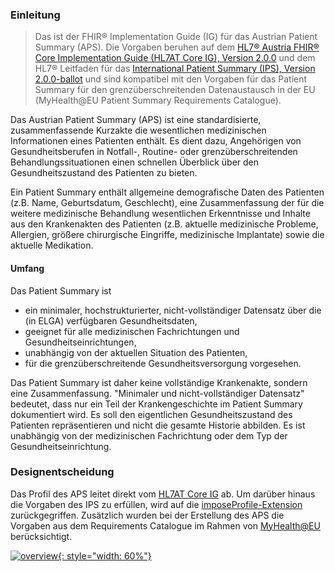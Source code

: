 ### Einleitung

> Das ist der FHIR® Implementation Guide (IG) für das Austrian Patient Summary (APS). Die Vorgaben beruhen auf dem [HL7® Austria FHIR® Core Implementation Guide (HL7AT Core IG), Version 2.0.0](https://fhir.hl7.at/HL7-AT-FHIR-Core-R5/2.0.0/) und dem HL7® Leitfaden für das [International Patient Summary (IPS), Version 2.0.0-ballot](https://hl7.org/fhir/uv/ips/2024Sep/) und sind kompatibel mit den Vorgaben für das Patient Summary für den grenzüberschreitenden Datenaustausch in der EU (MyHealth@EU Patient Summary Requirements Catalogue).

Das Austrian Patient Summary (APS) ist eine standardisierte, zusammenfassende Kurzakte die wesentlichen medizinischen Informationen eines Patienten enthält. Es dient dazu, Angehörigen von Gesundheitsberufen in Notfall-, Routine- oder grenzüberschreitenden Behandlungssituationen einen schnellen Überblick über den Gesundheitszustand des Patienten zu bieten.

Ein Patient Summary enthält allgemeine demografische Daten des Patienten (z.B. Name, Geburtsdatum, Geschlecht), eine Zusammenfassung der für die weitere medizinische Behandlung wesentlichen Erkenntnisse und Inhalte aus den Krankenakten des Patienten (z.B. aktuelle medizinische Probleme, Allergien, größere chirurgische Eingriffe, medizinische Implantate) sowie die aktuelle Medikation.

#### Umfang

Das Patient Summary ist
- ein minimaler, hochstrukturierter, nicht-vollständiger Datensatz über die (in ELGA) verfügbaren Gesundheitsdaten,
- geeignet für alle medizinischen Fachrichtungen und Gesundheitseinrichtungen,
- unabhängig von der aktuellen Situation des Patienten,
- für die grenzüberschreitende Gesundheitsversorgung vorgesehen.

Das Patient Summary ist daher keine vollständige Krankenakte, sondern eine Zusammenfassung. "Minimaler und nicht-vollständiger Datensatz" bedeutet, dass nur ein Teil der Krankengeschichte im Patient Summary dokumentiert wird. Es soll den eigentlichen Gesundheitszustand des Patienten repräsentieren und nicht die gesamte Historie abbilden. Es ist unabhängig von der medizinischen Fachrichtung oder dem Typ der Gesundheitseinrichtung.

### Designentscheidung

Das Profil des APS leitet direkt vom [HL7AT Core IG](https://fhir.hl7.at/HL7-AT-FHIR-Core-R5/2.0.0/) ab. Um darüber hinaus die Vorgaben des IPS zu erfüllen, wird auf die [imposeProfile-Extension](https://hl7.org/fhir/extensions/StructureDefinition-structuredefinition-imposeProfile.html) zurückgegriffen. Zusätzlich wurden bei der Erstellung des APS die Vorgaben aus dem Requirements Catalogue im Rahmen von [MyHealth@EU](https://health.ec.europa.eu/ehealth-digital-health-and-care/digital-health-and-care/electronic-cross-border-health-services_en) berücksichtigt.

[![overview](austrian-ips-context.drawio.png){: style="width: 60%"}](austrian-ips-context.drawio.png)
